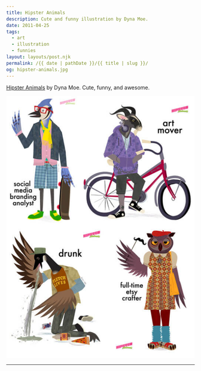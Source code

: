 ```yaml
---
title: Hipster Animals
description: Cute and funny illustration by Dyna Moe.
date: 2011-04-25
tags: 
  - art
  - illustration
  - funnies
layout: layouts/post.njk
permalink: /{{ date | pathDate }}/{{ title | slug }}/
og: hipster-animals.jpg
---
```


[Hipster Animals](http://hipster-animals.tumblr.com/) by Dyna Moe. Cute, funny, and awesome.

![illustrations of animals as hipster like a bluebird with red glasses and a skateboard labeled “social media branding analyst”](/img/hipster-animals.jpg)

---

